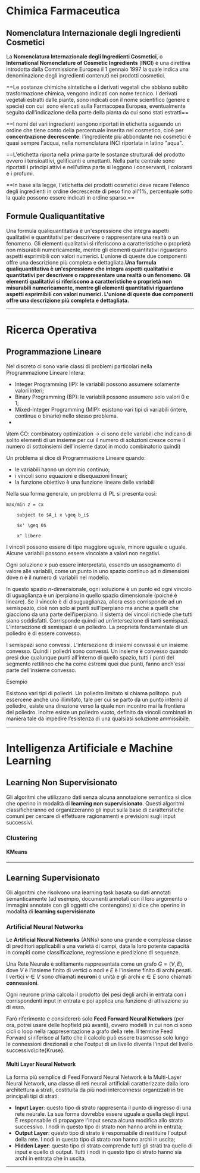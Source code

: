 # Chimica Farmaceutica
## Nomenclatura Internazionale degli Ingredienti Cosmetici
La **Nomenclatura Internazionale degli Ingredienti Cosmetici**, o **International Nomenclature of Cosmetic Ingredients** (**INCI**) è una direttiva introdotta dalla Commissione Europea il 1 gennaio 1997 la quale indica una denominazione degli ingredienti contenuti nei prodotti cosmetici.

==Le sostanze chimiche sintetiche e i derivati vegetali che abbiano subito trasformazione chimica, vengono indicati con nome tecnico. I derivati vegetali estratti dalle piante, sono indicati con il nome scientifico (genere e specie) con cui  sono elencati sulla Farmacopea Europea, eventualmente seguito dall'indicazione della parte della pianta da cui sono stati estratti==

==I nomi dei vari ingredienti vengono riportati in etichetta seguendo un ordine che tiene conto della percentuale inserita nel cosmetico, cioè per **concentrazione decrescente**: l'ingrediente più abbondante nei cosmetici è quasi sempre l'acqua, nella nomenclatura INCI riportata in latino "aqua".

==L'etichetta riporta nella prima parte le sostanze strutturali del prodotto ovvero i tensioattivi, gelificanti e umettanti. Nella parte centrale sono riportati i principi attivi e nell'utima parte si leggono i conservanti, i coloranti e i profumi.

==In base alla legge, l'etichetta dei prodotti cosmetici deve recare l'elenco degli ingredienti in ordine decrescente di peso fino all'1%, percentuale sotto la quale possono essere indicati in ordine sparso.==


## Formule Qualiquantitative
Una formula qualiquantitativa è un'espressione che integra aspetti qualitativi e quantitativi per descrivere o rappresentare una realtà o un fenomeno. Gli elementi qualitativi si riferiscono a caratteristiche o proprietà non misurabili numericamente, mentre gli elementi quantitativi riguardano aspetti esprimibili con valori numerici. L'unione di queste due componenti offre una descrizione più completa e dettagliata.**Una formula qualiquantitativa è un'espressione che integra aspetti qualitativi e quantitativi per descrivere o rappresentare una realtà o un fenomeno. Gli elementi qualitativi si riferiscono a caratteristiche o proprietà non misurabili numericamente, mentre gli elementi quantitativi riguardano aspetti esprimibili con valori numerici. L'unione di queste due componenti offre una descrizione più completa e dettagliata.**

-----

# Ricerca Operativa
## Programmazione Lineare
Nel discreto ci sono varie classi di problemi particolari nella Programmazione Lineare Intera:
- Integer Programming (IP): le variabili possono assumere solamente valori interi;
- Binary Programming (BP): le variabili possono assumere solo valori 0 e 1;
- Mixed-Integer Programming (MIP): esistono vari tipi di variabili (intere, continue o binarie) nello stesso problema.
- 
\item CO: combinatory optimization -> ci sono delle variabili che indicano di solito elementi di un insieme per cui il numero di soluzioni cresce come il numero di sottoinsiemi dell'insieme dato( in modo combinatorio quindi)

Un problema si dice di Programmazione Lineare quando:
- le variabili hanno un dominio continuo;
- i vincoli sono equazioni e disequazioni lineari;
- la funzione obiettivo è una funzione lineare delle variabili

Nella sua forma generale, un problema di PL si presenta così:

    max/min z = cx
    
        subject to $A_i x \geq b_i$
        
        $x' \geq 0$
        
        x" libere
        

I vincoli possono essere di tipo maggiore uguale, minore uguale o uguale. Alcune variabili possono essere vincolate a valori non negativi.

Ogni soluzione $x$ puó essere interpretata, essendo un assegnamento di valore alle variabili, come un punto in uno spazio continuo ad $n$ dimensioni dove $n$ è il numero di variabili nel modello.

In questo spazio $n$-dimensionale, ogni soluzione è un punto ed ogni vincolo di uguaglianza è un iperpiano in quello spazio dimensionale (poiché è lineare). Se il vincolo è di disuguaglianza, allora esso corrisponde ad un semispazio, cioè non solo ai punti sull’iperpiano ma anche a quelli che giacciono da una parte dell’iperpiano.
Il sistema dei vincoli richiede che tutti siano soddisfatti. Corrisponde quindi ad un’intersezione di tanti semispazi. L’intersezione di semispazi è un poliedro. La proprietà fondamentale di un poliedro è di essere convesso.

I semispazi sono convessi. L’intersezione di insiemi convessi è un insieme convesso. Quindi i poliedri sono convessi. Un insieme è convesso quando presi due qualunque punti all'interno di quello spazio, tutti i punti del segmento rettilineo che ha come estremi quei due punti, fanno anch'essi parte dell’insieme convesso.

Esempio

Esistono vari tipi di poliedri. Un poliedro limitato si chiama politopo. può essercene anche uno illimitato, tale per cui se parto da un punto interno al poliedro, esiste una direzione verso la quale non incontro mai la frontiera del poliedro.
Inoltre esiste un poliedro vuoto, definito da vincoli combinati in maniera tale da impedire l’esistenza di una qualsiasi soluzione ammissibile.

-----

# Intelligenza Artificiale e Machine Learning
## Learning Non Supervisionato
Gli algoritmi che utilizzano dati senza alcuna annotazione semantica si dice che operino in modalità di **learning non supervisionato**. Questi algoritmi classificheranno ed organizzeranno gli input sulla base di caratteristiche comuni per cercare di effettuare ragionamenti e previsioni sugli input successivi.
### Clustering

#### KMeans

-----

## Learning Supervisionato
Gli algoritmi che risolvono una learning task basata su dati annotati semanticamente (ad esempio, documenti annotati con il loro argomento o immagini annotate con gli oggetti che contengono) si dice che operino in modalità di **learning supervisionato**

### Artificial Neural Networks
Le **Artificial Neural Networks** (ANNs) sono una grande e complessa classe di predittori applicabili a una varietà di campi, data la loro potente capacità in compiti come classificazione, regressione e predizione di sequenze.

Una Rete Neurale è solitamente rappresentata come un grafo $G = \langle V , E \rangle$, dove $V$ è l'insieme finito di vertici o nodi e $E$ è l'insieme finito di archi pesati. I vertici $v \in V$ sono chiamati **neuroni** o unità e gli archi $e \in E$ sono chiamati **connessioni**.

Ogni neurone prima calcola il prodotto dei pesi degli archi in entrata con i corrispondenti input in entrata e poi applica una funzione di attivazione su di esso.

Farò riferimento e considererò solo **Feed Forward Neural Netwkors** (per ora, potrei usare delle hopfield più avanti),  ovvero modelli in cui non ci sono cicli o loop nella rappresentazione a grafo della rete. Il termine Feed Forward si riferisce al fatto che il calcolo può essere trasmesso solo lungo le connessioni direzionali e che l'output di un livello diventa l'input del livello successivo\cite{Kruse}.

#### Multi Layer Neural Network
La forma più semplice di Feed Forward Neural Network è la Multi-Layer Neural Network, una classe di reti neurali artificiali caratterizzate dalla loro architettura a strati, costituita da più nodi interconnessi organizzati in tre principali tipi di strati:
- **Input Layer**: questo tipo di strato rappresenta il punto di ingresso di una rete neurale. La sua forma dovrebbe essere uguale a quella degli input. È responsabile di propagare l'input senza alcuna modifica allo strato successivo. I nodi in questo tipo di strato non hanno archi in entrata;
- **Output Layer**: questo tipo di strato è responsabile di restituire l'output della rete. I nodi in questo tipo di strato non hanno archi in uscita;
- **Hidden Layer**: questo tipo di strato comprende tutti gli strati tra quello di input e quello di output. Tutti i nodi in questo tipo di strato hanno sia archi in entrata che in uscita.

-----